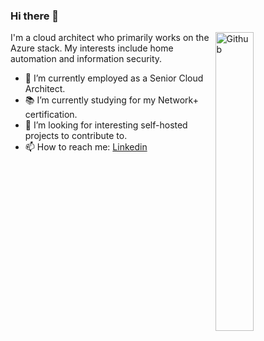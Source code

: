 ### Hi there 👋

<img width="35%" align="right" alt="Github" src="https://github.com/jeffstagg/jeffstagg/blob/main/room.giff" />

I'm a cloud architect who primarily works on the Azure stack. My interests include home automation and information security.

- 🔭 I’m currently employed as a Senior Cloud Architect.
- 📚 I’m currently studying for my Network+ certification.
- 👯 I’m looking for interesting self-hosted projects to contribute to. 
- 📫 How to reach me: [Linkedin](https://www.linkedin.com/in/jeffstagg)

